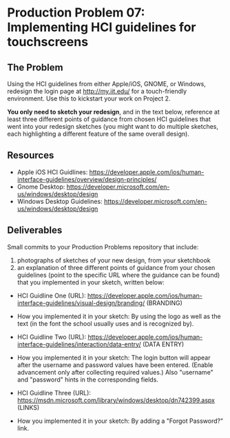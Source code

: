 # Production Problem 07: Implementing HCI guidelines for touchscreens

## The Problem

Using the HCI guidelines from either Apple/iOS, GNOME, or Windows, redesign the login page at
http://my.iit.edu/ for a touch-friendly environment. Use this to kickstart your work on Project 2.

**You only need to sketch your redesign**, and in the text below, reference at least three different
points of guidance from chosen HCI guidelines that went into your redesign sketches (you might
want to do multiple sketches, each highlighting a different feature of the same overall design).

## Resources

* Apple iOS HCI Guidlines:
  https://developer.apple.com/ios/human-interface-guidelines/overview/design-principles/
* Gnome Desktop:
  https://developer.microsoft.com/en-us/windows/desktop/design
* Windows Desktop Guidelines:
  https://developer.microsoft.com/en-us/windows/desktop/design

## Deliverables

Small commits to your Production Problems repository that include:

1) photographs of sketches of your new design, from your sketchbook
2) an explanation of three different points of guidance from your chosen guidelines (point to the
   specific URL where the guidance can be found) that you implemented in your sketch, written below:

* HCI Guidline One (URL): https://developer.apple.com/ios/human-interface-guidelines/visual-design/branding/ (BRANDING)
* How you implemented it in your sketch: By using the logo as well as the text (in the font the school usually uses and is recognized by).

* HCI Guidline Two (URL): https://developer.apple.com/ios/human-interface-guidelines/interaction/data-entry/ (DATA ENTRY)
* How you implemented it in your sketch: The login button will appear after the username and password values have been entered. (Enable advancement only after collecting required values.) Also "username" and "password" hints in the corresponding fields.

* HCI Guidline Three (URL): https://msdn.microsoft.com/library/windows/desktop/dn742399.aspx (LINKS)
* How you implemented it in your sketch: By adding a "Forgot Password?" link.
